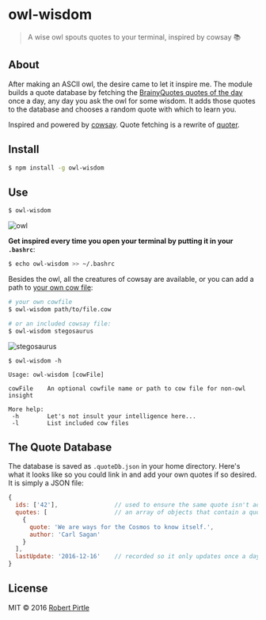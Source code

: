 # owl-wisdom

> A wise owl spouts quotes to your terminal, inspired by cowsay :books:

## About

After making an ASCII owl, the desire came to let it inspire me. The module builds a quote database by fetching the [BrainyQuotes quotes of the day](https://www.brainyquote.com/quotes_of_the_day.html) once a day, any day you ask the owl for some wisdom. It adds those quotes to the database and chooses a random quote with which to learn you.

Inspired and powered by [cowsay](https://github.com/piuccio/cowsay). Quote fetching is a rewrite of [quoter](https://www.npmjs.com/package/quoter).

## Install

```sh
$ npm install -g owl-wisdom
```

## Use

```sh
$ owl-wisdom
```
![owl](https://cdn.rawgit.com/PirtleShell/owl-wisdom/master/pics/owl.png)

**Get inspired every time you open your terminal by putting it in your `.bashrc`**:

```sh
$ echo owl-wisdom >> ~/.bashrc
```

Besides the owl, all the creatures of cowsay are available, or you can add a path to [your own cow file](https://github.com/paulkaefer/cowsay-files):

```sh
# your own cowfile
$ owl-wisdom path/to/file.cow

# or an included cowsay file:
$ owl-wisdom stegosaurus
```

![stegosaurus](https://cdn.rawgit.com/PirtleShell/owl-wisdom/master/pics/stegosaurus.png)


```
$ owl-wisdom -h

Usage: owl-wisdom [cowFile]

cowFile    An optional cowfile name or path to cow file for non-owl insight

More help:
 -h        Let's not insult your intelligence here...
 -l        List included cow files
```

## The Quote Database

The database is saved as `.quoteDb.json` in your home directory. Here's what it looks like so you could link in and add your own quotes if so desired. It is simply a JSON file:

```js
{
  ids: ['42'],                // used to ensure the same quote isn't added multiple times
  quotes: [                   // an array of objects that contain a quote and author
    {
      quote: 'We are ways for the Cosmos to know itself.',
      author: 'Carl Sagan'
    }
  ],
  lastUpdate: '2016-12-16'    // recorded so it only updates once a day
}
```

## License
MIT &copy; 2016 [Robert Pirtle](https://pirtle.xyz)
